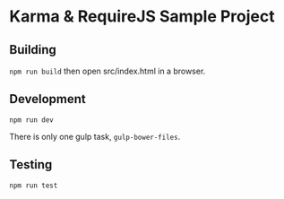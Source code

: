 # Karma & RequireJS Sample Project

Building
-----

`npm run build`
then open src/index.html in a browser.

Development
-----------

`npm run dev`

There is only one gulp task, `gulp-bower-files`.

Testing
-----------

`npm run test`


